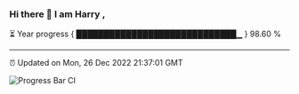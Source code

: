 ### Hi there 👋 I am Harry , 

⏳ Year progress { █████████████████████████████▁ } 98.60 %

---

⏰ Updated on Mon, 26 Dec 2022 21:37:01 GMT

![Progress Bar CI](https://github.com/duykhang68/duykhang68/workflows/Progress%20Bar%20CI/badge.svg)
